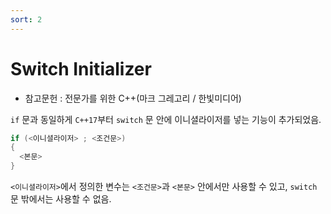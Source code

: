 ```yaml
---
sort: 2
---
```


# Switch Initializer

* 참고문헌 : 전문가를 위한 C++(마크 그레고리 / 한빛미디어)

`if` 문과 동일하게 `C++17`부터 `switch` 문 안에 이니셜라이저를 넣는 기능이 추가되었음.

```cpp
if (<이니셜라이저> ; <조건문>)
{
  <본문>
}
```

`<이니셜라이저>`에서 정의한 변수는 `<조건문>`과 `<본문>` 안에서만 사용할 수 있고, `switch` 문 밖에서는 사용할 수 없음.

